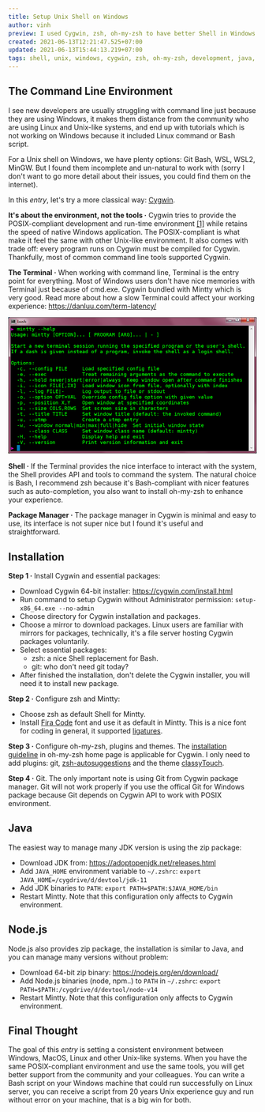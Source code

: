 ```yaml
---
title: Setup Unix Shell on Windows
author: vinh
preview: I used Cygwin, zsh, oh-my-zsh to have better Shell in Windows.
created: 2021-06-13T12:21:47.525+07:00
updated: 2021-06-13T15:44:13.219+07:00
tags: shell, unix, windows, cygwin, zsh, oh-my-zsh, development, java, nodejs
---
```


## The Command Line Environment

I see new developers are usually struggling with command line just because they
are using Windows, it makes them distance from the community who are using Linux
and Unix-like systems, and end up with tutorials which is not working on Windows
because it included Linux command or Bash script.

For a Unix shell on Windows, we have plenty options: Git Bash, WSL, WSL2, MinGW.
But I found them incomplete and un-natural to work with (sorry I don't want to
go more detail about their issues, you could find them on the internet).

In this _entry_, let's try a more classical way:
[Cygwin](https://cygwin.com/install.html).

**It's about the environment, not the tools ·** Cygwin tries to provide the
POSIX-compliant development and run-time environment
[\[1\]](https://en.wikipedia.org/wiki/POSIX#POSIX_for_Microsoft_Windows) while
retains the speed of native Windows application. The POSIX-compliant is what
make it feel the same with other Unix-like environment. It also comes with trade
off: every program runs on Cygwin must be compiled for Cygwin. Thankfully, most
of common command line tools supported Cygwin.

**The Terminal ·** When working with command line, Terminal is the entry point
for everything. Most of Windows users don't have nice memories with Terminal
just because of cmd.exe. Cygwin bundled with Mintty which is very good. Read
more about how a slow Terminal could affect your working experience:
<https://danluu.com/term-latency/>

![Mintty screenshot from official home page](image/mintty.png 'Mintty screenshot from official home page')

**Shell ·** If the Terminal provides the nice interface to interact with the
system, the Shell provides API and tools to command the system. The natural
choice is Bash, I recommend zsh because it's Bash-compliant with nicer features
such as auto-completion, you also want to install oh-my-zsh to enhance your
experience.

**Package Manager ·** The package manager in Cygwin is minimal and easy to use,
its interface is not super nice but I found it's useful and straightforward.

## Installation

**Step 1 ·** Install Cygwin and essential packages:

- Download Cygwin 64-bit installer: <https://cygwin.com/install.html>
- Run command to setup Cygwin without Administrator permission:
  `setup-x86_64.exe --no-admin`
- Choose directory for Cygwin installation and packages.
- Choose a mirror to download packages. Linux users are familiar with mirrors
  for packages, technically, it's a file server hosting Cygwin packages
  voluntarily.
- Select essential packages:
  - zsh: a nice Shell replacement for Bash.
  - git: who don't need git today?
- After finished the installation, don't delete the Cygwin installer, you will
  need it to install new package.

**Step 2 ·** Configure zsh and Mintty:

- Choose zsh as default Shell for Mintty.
- Install [Fira Code](https://github.com/tonsky/FiraCode) font and use it as
  default in Mintty. This is a nice font for coding in general, it supported
  [ligatures](https://en.wikipedia.org/wiki/Ligature_(writing)).

**Step 3 ·** Configure oh-my-zsh, plugins and themes. The
[installation guideline](https://ohmyz.sh/#install) in oh-my-zsh home page is
applicable for Cygwin. I only need to add plugins: git,
[zsh-autosuggestions](https://github.com/zsh-users/zsh-autosuggestions) and the
theme [classyTouch](https://github.com/yarisgutierrez/classyTouch_oh-my-zsh).

**Step 4 ·** Git. The only important note is using Git from Cygwin package
manager. Git will not work properly if you use the offical Git for Windows
package because Git depends on Cygwin API to work with POSIX environment.

## Java

The easiest way to manage many JDK version is using the zip package:

- Download JDK from: <https://adoptopenjdk.net/releases.html>
- Add `JAVA_HOME` environment variable to `~/.zshrc`:
  `export JAVA_HOME=/cygdrive/d/devtool/jdk-11`
- Add JDK binaries to `PATH`: `export PATH=$PATH:$JAVA_HOME/bin`
- Restart Mintty. Note that this configuration only affects to Cygwin
  environment.

## Node.js

Node.js also provides zip package, the installation is similar to Java, and you
can manage many versions without problem:

- Download 64-bit zip binary: <https://nodejs.org/en/download/>
- Add Node.js binaries (node, npm..) to `PATH` in `~/.zshrc`:
  `export PATH=$PATH:/cygdrive/d/devtool/node-v14`
- Restart Mintty. Note that this configuration only affects to Cygwin
  environment.

## Final Thought

The goal of this _entry_ is setting a consistent environment between Windows,
MacOS, Linux and other Unix-like systems. When you have the same POSIX-compliant
environment and use the same tools, you will get better support from the
community and your colleagues. You can write a Bash script on your Windows
machine that could run successfully on Linux server, you can receive a script
from 20 years Unix experience guy and run without error on your machine, that is
a big win for both.
